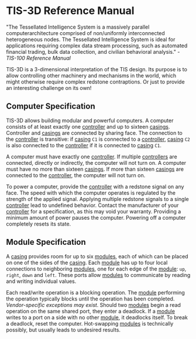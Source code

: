# TIS-3D Reference Manual

"The Tessellated Intelligence System is a massively parallel computerarchitecture comprised of non/uniformly interconnected heterogeneous nodes. The Tessellated Intelligence System is ideal for applications requiring complex data stream processing, such as automated financial trading, bulk data collection, and civilian behavioral analysis." - *TIS-100 Reference Manual*

TIS-3D is a 3-dimensional interpretation of the TIS design. Its purpose is to allow controlling other machinery and mechanisms in the world, which might otherwise require complex redstone contraptions. Or just to provide an interesting challenge on its own!

## Computer Specification
TIS-3D allows building modular and powerful computers. A computer consists of at least exactly one [controller](block/controller.md) and up to sixteen [casings](block/casing.md). Controller and [casings](block/casing.md) are connected by sharing face. The connection to the [controller](block/controller.md) is transitive: if [casing](block/casing.md) `C1` is connected to a [controller](block/controller.md), [casing](block/casing.md) `C2` is also connected to the [controller](block/controller.md) if it is connected to [casing](block/casing.md) `C1`.

A computer must have exactly one [controller](block/controller.md). If multiple [controllers](block/controller.md) are connected, directly or indirectly, the computer will not turn on. A computer must have no more than sixteen [casings](block/casing.md). If more than sixteen [casings](block/casing.md) are connected to the [controller](block/controller.md), the computer will not turn on.

To power a computer, provide the [controller](block/controller.md) with a redstone signal on any face. The speed with which the computer operates is regulated by the strength of the applied signal. Applying multiple redstone signals to a single [controller](block/controller.md) lead to undefined behavior. Contact the manufacturer of your [controller](block/controller.md) for a specification, as this may void your warranty. Providing a minimum amount of power pauses the computer. Powering off a computer completely resets its state.

## Module Specification
A [casing](block/casing.md) provides room for up to six [modules](item/index.md), each of which can be placed on one of the sides of the [casing](block/casing.md). Each [module](item/index.md) has up to four local connections to neighboring [modules](item/index.md), one for each edge of the [module](item/index.md): `up`, `right`, `down` and `left`. These ports allow [modules](item/index.md) to communicate by reading and writing individual values.

Each read/write operation is a blocking operation. The [module](item/index.md) performing the operation typically blocks until the operation has been completed. *Vendor-specific exceptions may exist*. Should two [modules](item/index.md) begin a read operation on the same shared port, they enter a deadlock. If a [module](item/index.md) writes to a port on a side with no other [module](item/index.md), it deadlocks itself. To break a deadlock, reset the computer. Hot-swapping [modules](item/index.md) is technically possibly, but usually leads to undesired results.
